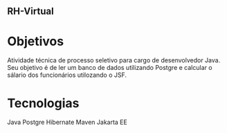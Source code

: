 ## RH-Virtual
# Objetivos
Atividade técnica de processo seletivo para cargo de desenvolvedor Java. Seu objetivo é de ler um banco de dados utilizando Postgre e calcular o sálario dos funcionários utilozando o JSF.

# Tecnologias
Java
Postgre
Hibernate
Maven
Jakarta EE

